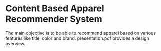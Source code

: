 # Content Based Apparel Recommender System
The main objective is to be able to recommend apparel based on various features like title, color and brand.
presentation.pdf provides a design overview.


